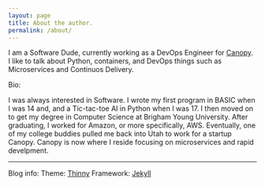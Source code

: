 ```yaml
---
layout: page
title: About the author.
permalink: /about/
---
```



I am a Software Dude, currently working as a DevOps Engineer for [Canopy](https://www.canopytax.com). I like to talk about Python, containers, and DevOps things such as Microservices and Continuos Delivery.

Bio:

I was always interested in Software. I wrote my first program in BASIC when I was 14 and, and a Tic-tac-toe AI in Python when I was 17. I then moved on to get my degree in Computer Science at Brigham Young University. After graduating, I worked for Amazon, or more specifically, AWS. Eventually, one of my college buddies pulled me back into Utah to work for a startup Canopy. Canopy is now where I reside focusing on microservices and rapid develpment.



----

Blog info:
Theme: [Thinny](https://github.com/camporez/Thinny)
Framework: [Jekyll](http://jekyllrb.com/)
